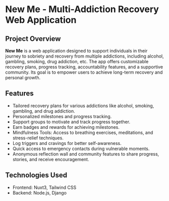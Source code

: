 # New Me - Multi-Addiction Recovery Web Application
## Project Overview
**New Me** is a web application designed to support individuals in their journey to sobriety and recovery from multiple addictions, including alcohol, gambling, smoking, drug addiction, etc. The app offers customizable recovery plans, progress tracking, accountability features, and a supportive community. Its goal is to empower users to achieve long-term recovery and personal growth.

## Features
- Tailored recovery plans for various addictions like alcohol, smoking, gambling, and drug addiction.
- Personalized milestones and progress tracking.
- Support groups to motivate and track progress together.
- Earn badges and rewards for achieving milestones.
- Mindfulness Tools: Access to breathing exercises, meditations, and stress-relief techniques.
- Log triggers and cravings for better self-awareness.
- Quick access to emergency contacts during vulnerable moments.
- Anonymous reflection wall and community features to share progress, stories, and receive encouragement.
## Technologies Used
+ Frontend: Nuxt3, Tailwind CSS
+ Backend: Node.js, Django
<!-- + Database: MongoDB -->
<!-- + Deployment: Render -->